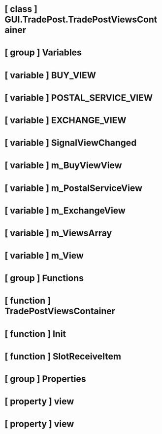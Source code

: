 # [ class ] GUI.TradePost.TradePostViewsContainer

# [ group ] Variables

# [ variable ] BUY_VIEW

# [ variable ] POSTAL_SERVICE_VIEW

# [ variable ] EXCHANGE_VIEW

# [ variable ] SignalViewChanged

# [ variable ] m_BuyViewView

# [ variable ] m_PostalServiceView

# [ variable ] m_ExchangeView

# [ variable ] m_ViewsArray

# [ variable ] m_View

# [ group ] Functions

# [ function ] TradePostViewsContainer

# [ function ] Init

# [ function ] SlotReceiveItem

# [ group ] Properties

# [ property ] view

# [ property ] view

